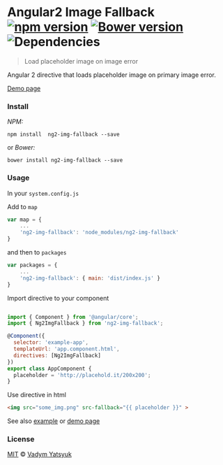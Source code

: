 # Angular2 Image Fallback [![npm version](https://badge.fury.io/js/ng2-img-fallback.svg)](https://badge.fury.io/js/ng2-img-fallback) [![Bower version](https://badge.fury.io/bo/ng2-img-fallback.svg)](https://badge.fury.io/bo/ng2-img-fallback) ![Dependencies](https://david-dm.org/vadimdez/ng2-img-fallback.svg)

> Load placeholder image on image error

Angular 2 directive that loads placeholder image on primary image error.

[Demo page](https://vadimdez.github.io/ng2-img-fallback/)

### Install

*NPM:*

```
npm install  ng2-img-fallback --save
```
or *Bower:*

```
bower install ng2-img-fallback --save
```

### Usage

In your ```system.config.js```

Add to ```map```

```js
var map = {
    ...
    'ng2-img-fallback': 'node_modules/ng2-img-fallback'
}
```

and then to ```packages```

```js
var packages = {
    ...
    'ng2-img-fallback': { main: 'dist/index.js' }
}
```

Import directive to your component

```js

import { Component } from '@angular/core';
import { Ng2ImgFallback } from 'ng2-img-fallback';

@Component({
  selector: 'example-app',
  templateUrl: 'app.component.html',
  directives: [Ng2ImgFallback]
})
export class AppComponent {
  placeholder = 'http://placehold.it/200x200';
}

```

Use directive in html

```html
<img src="some_img.png" src-fallback="{{ placeholder }}" >
```

See also [example](https://github.com/VadimDez/ng2-img-fallback/tree/master/example) or [demo page](https://vadimdez.github.io/ng2-img-fallback/)

### License

[MIT](https://tldrlegal.com/license/mit-license) © [Vadym Yatsyuk](https://github.com/vadimdez)
